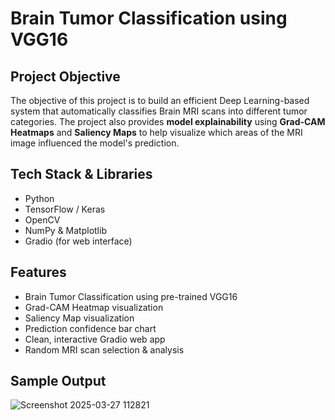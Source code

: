 # Brain Tumor Classification using VGG16 

## Project Objective
The objective of this project is to build an efficient Deep Learning-based system that automatically classifies Brain MRI scans into different tumor categories. The project also provides **model explainability** using **Grad-CAM Heatmaps** and **Saliency Maps** to help visualize which areas of the MRI image influenced the model's prediction.

## Tech Stack & Libraries
- Python
- TensorFlow / Keras
- OpenCV
- NumPy & Matplotlib
- Gradio (for web interface)

## Features
- Brain Tumor Classification using pre-trained VGG16  
- Grad-CAM Heatmap visualization  
- Saliency Map visualization  
- Prediction confidence bar chart  
- Clean, interactive Gradio web app  
- Random MRI scan selection & analysis

## Sample Output
![Screenshot 2025-03-27 112821](https://github.com/user-attachments/assets/72e207a8-4b65-4963-a4d7-93a048d4abd3)
